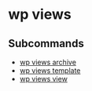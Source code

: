 # wp views

## Subcommands

- [wp views archive](views/archive.md) <command>
- [wp views template](views/template.md) <command>
- [wp views view](views/view.md) <command>


